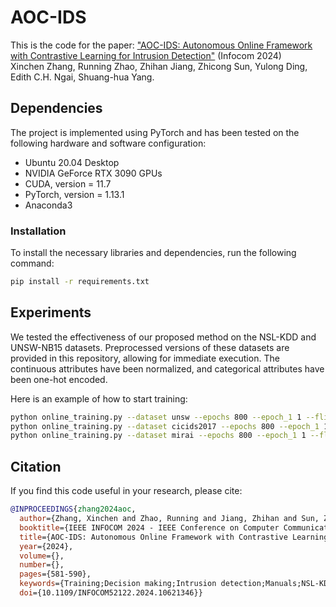 # AOC-IDS
This is the code for the paper: ["AOC-IDS: Autonomous Online Framework with Contrastive Learning for Intrusion Detection"](https://ieeexplore.ieee.org/document/10621346/) (Infocom 2024)  
Xinchen Zhang, Running Zhao, Zhihan Jiang, Zhicong Sun, Yulong Ding, Edith C.H. Ngai, Shuang-hua Yang.

## Dependencies
The project is implemented using PyTorch and has been tested on the following hardware and software configuration:

- Ubuntu 20.04 Desktop
- NVIDIA GeForce RTX 3090 GPUs
- CUDA, version = 11.7
- PyTorch, version = 1.13.1
- Anaconda3

### Installation
To install the necessary libraries and dependencies, run the following command:
```bash
pip install -r requirements.txt
```

## Experiments
We tested the effectiveness of our proposed method on the NSL-KDD and UNSW-NB15 datasets. Preprocessed versions of these datasets are provided in this repository, allowing for immediate execution. The continuous attributes have been normalized, and categorical attributes have been one-hot encoded.

Here is an example of how to start training:
```bash
python online_training.py --dataset unsw --epochs 800 --epoch_1 1 --flip_percent 0.05 --sample_interval 2784
python online_training.py --dataset cicids2017 --epochs 800 --epoch_1 1 --flip_percent 0.05 --sample_interval 2784
python online_training.py --dataset mirai --epochs 800 --epoch_1 1 --flip_percent 0.05 --sample_interval 2784

```

## Citation
If you find this code useful in your research, please cite:
```bibtex
@INPROCEEDINGS{zhang2024aoc,
  author={Zhang, Xinchen and Zhao, Running and Jiang, Zhihan and Sun, Zhicong and Ding, Yulong and Ngai, Edith C.H. and Yang, Shuang-Hua},
  booktitle={IEEE INFOCOM 2024 - IEEE Conference on Computer Communications}, 
  title={AOC-IDS: Autonomous Online Framework with Contrastive Learning for Intrusion Detection}, 
  year={2024},
  volume={},
  number={},
  pages={581-590},
  keywords={Training;Decision making;Intrusion detection;Manuals;NSL-KDD;Feature extraction;Labeling;intrusion detection system;online learning;contrastive learning;Internet of Things},
  doi={10.1109/INFOCOM52122.2024.10621346}}
```


